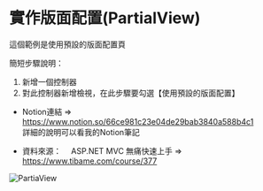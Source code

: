 # 實作版面配置(PartialView)

這個範例是使用預設的版面配置頁

簡短步驟說明：
1. 新增一個控制器
2. 對此控制器新增檢視，在此步驟要勾選【使用預設的版面配置】

* Notion連結 => https://www.notion.so/66ce981c23e04de29bab3840a588b4c1 <br>
詳細的說明可以看我的Notion筆記

* 資料來源：
　ASP.NET MVC 無痛快速上手 => https://www.tibame.com/course/377

![PartiaView](https://user-images.githubusercontent.com/30917086/123770849-3310da00-d8fd-11eb-9948-3e00478a1210.JPG)
